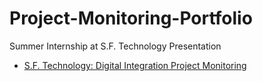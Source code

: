 # Project-Monitoring-Portfolio
Summer Internship at S.F. Technology Presentation

* [S.F. Technology: Digital Integration Project Monitoring](https://github.com/melodyshi/Project-Monitoring-Portfolio/blob/master/s.f.%E8%9E%8D%E5%90%88%E9%A1%B9%E7%9B%AE%E7%9B%91%E6%8E%A7%E6%8A%A5%E5%91%8A.pdf)
